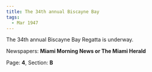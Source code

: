 ```yaml
---  
title: The 34th annual Biscayne Bay  
tags:  
  - Mar 1947  
---  
```

  
The 34th annual Biscayne Bay Regatta is underway.  
  
Newspapers: **Miami Morning News or The Miami Herald**  
  
Page: **4**, Section: **B** 
